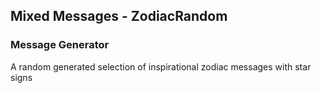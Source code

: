 ## Mixed Messages - ZodiacRandom
### Message Generator

A random generated selection of inspirational zodiac messages with star signs 
